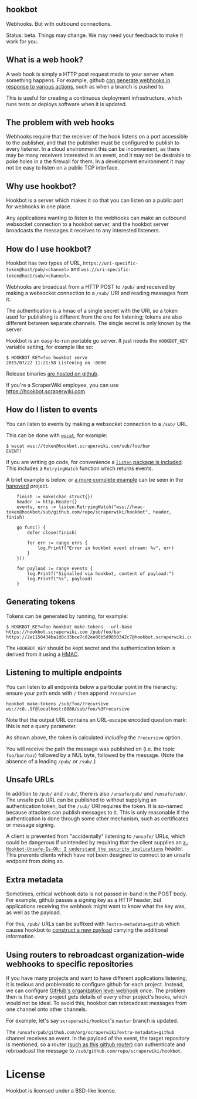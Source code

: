 hookbot
-------

Webhooks. But with outbound connections.

Status: beta. Things may change. We may need your feedback to make it work for you.

What is a web hook?
-------------------

A web hook is simply a HTTP post request made to your server when something happens.
For example, github
[can generate webhooks in response to various actions](https://developer.github.com/webhooks/),
such as when a branch is pushed to.

This is useful for creating a continuous deployment infrastructure, which runs tests
or deploys software when it is updated.

## The problem with web hooks

Webhooks require that the receiver of the hook listens on a port accessible
to the publisher, and that the publisher must be configured to publish to
every listener. In a cloud environment this can be inconvenient, as there may be
many receivers interested in an event, and it may not be desirable to poke holes in a
the firewall for them. In a development environment it may not be easy to listen on
a public TCP interface.

Why use hookbot?
----------------

Hookbot is a server which makes it so that you can listen on a public port for
webhooks in one place.

Any applications wanting to listen to the webhooks can make an outbound websocket
connection to a hookbot server, and the hookbot server broadcasts the messages it
receives to any interested listeners.

How do I use hookbot?
---------------------

Hookbot has two types of URL, `https://uri-specific-token@host/pub/<channel>` and `wss://uri-specific-token@host/sub/<channel>`.

Webhooks are broadcast from a HTTP POST to `/pub/` and received by making a websocket
connection to a `/sub/` URI and reading messages from it.

The authentication is a hmac of a single secret with the URI, so a token used for
publishing is different from the one for listening; tokens are also different
between separate channels. The single secret is only known by the server.

Hookbot is an easy-to-run portable go server. It just needs the `HOOKBOT_KEY`
variable setting, for example like so:

```
$ HOOKBOT_KEY=foo hookbot serve
2015/07/22 11:21:58 Listening on :8080
```

Release binaries [are hosted on github](https://github.com/scraperwiki/hookbot/releases).

If you're a ScraperWiki employee, you can use https://hookbot.scraperwiki.com.

## How do I listen to events

You can listen to events by making a websocket connection to a `/sub/` URL.

This can be done with [`wscat`](https://github.com/pwaller/wscat/releases), for example:

```
$ wscat wss://token@hookbot.scraperwiki.com/sub/foo/bar
EVENT!
```

If you are writing go code, for convenience a
[`listen` package is included](https://godoc.org/github.com/scraperwiki/hookbot/pkg/listen).
This includes a `RetryingWatch` function which returns events.

A brief example is below, or [a more complete example](https://github.com/scraperwiki/hanoverd/blob/fcfb97f00a4435eb7d420d75e05ecceb88b27e80/main.go#L322)
can be seen in the [hanoverd](https://github.com/scraperwiki/hanoverd/) project.

```golang
	finish := make(chan struct{})
	header := http.Header{}
	events, errs := listen.RetryingWatch("wss://hmac-token@hookbot/sub/github.com/repo/scraperwiki/hookbot", header, finish)

	go func() {
		defer close(finish)

		for err := range errs {
			log.Printf("Error in hookbot event stream: %v", err)
		}
	}()
	
	for payload := range events {
		log.Printf("Signalled via hookbot, content of payload:")
		log.Printf("%s", payload)
	}
```


Generating tokens
-----------------

Tokens can be generated by running, for example:

```
$ HOOKBOT_KEY=foo hookbot make-tokens --url-base https://hookbot.scraperwiki.com /pub/foo/bar
https://2e1150434ba1d8c33bce7c82ee08b5d9850342c7@hookbot.scraperwiki.com/pub/foo/bar
```

The `HOOKBOT_KEY` should be kept secret and the authentication token is derived
from it using a [HMAC](https://en.wikipedia.org/w/HMAC).

Listening to multiple endpoints
-------------------------------

You can listen to all endpoints below a particular point in the hierarchy: ensure your
path ends with `/` then append `?recursive`

```
hookbot make-tokens /sub/foo/?recursive
ws://c0..9f@localhost:8080/sub/foo/%3Frecursive
```

Note that the output URL contains an URL-escape encoded question mark: this is *not* a query parameter.

As shown above, the token is calculated *including* the `?recursive` option.

You will receive the path the message was published on (i.e. the topic `foo/bar/baz`) followed by a NUL byte, followed by the message. (Note the absence of a leading `/pub/` or `/sub/`.)

Unsafe URLs
-----------

In addition to `/pub/` and `/sub/`, there is also `/unsafe/pub/` and `/unsafe/sub/`.
The unsafe pub URL can be published to without supplying an authentication token,
but the `/sub/` URI requires the token. It is so-named because attackers can publish
messages to it. This is only reasonable if the authentication is done through
some other mechanism, such as certificates or message signing.

A client is prevented from "accidentally" listening to `/unsafe/` URLs, which could
be dangerous if unintended by requiring that the client supplies an
[`X-Hookbot-Unsafe-Is-Ok: I understand the security implications`](https://github.com/scraperwiki/hookbot/blob/03f7430da914ee6bbebfa264ecddc8b683d52a06/pkg/hookbot/auth.go#L71) header. This prevents clients which have not been designed to connect
to an unsafe endpoint from doing so.

Extra metadata
--------------

Sometimes, critical webhook data is not passed in-band in the POST body.
For example, github passes a signing key as a HTTP header, but applications
receiving the webhook might want to know what the key was, as well as the payload.

For this, `/pub/` URLs can be suffixed with `?extra-metadata=github` which causes
hookbot to [construct a new payload](https://github.com/scraperwiki/hookbot/blob/03f7430da914ee6bbebfa264ecddc8b683d52a06/pkg/hookbot/hookbot.go#L351-L356)
carrying the additional information.

Using routers to rebroadcast organization-wide webhooks to specific repositories
--------------------------------------------------------------------------------

If you have many projects and want to have different applications listening,
it is tedious and problematic to configure github for each project.
Instead, we can configure
[GitHub's organization level webhook](https://developer.github.com/v3/orgs/hooks/) 
once. The problem then is that every project gets details of every other project's
hooks, which would not be ideal. To avoid this, hookbot can rebroadcast messages
from one channel onto other channels.

For example, let's say `scraperwiki/hookbot`'s `master` branch is updated.

The `/unsafe/pub/github.com/org/scraperwiki?extra-metadata=github` channel receives
an event. In the payload of the event, the target repository is mentioned, so
a router
([such as this github router](https://github.com/scraperwiki/hookbot/blob/03f7430da914ee6bbebfa264ecddc8b683d52a06/pkg/router/github/github.go#L192))
can authenticate and rebroadcast the message to `/sub/github.com/repo/scraperwiki/hookbot`.

# License

Hookbot is licensed under a BSD-like license.
